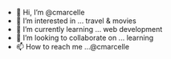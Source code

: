 - 👋 Hi, I’m @cmarcelle
- 👀 I’m interested in ... travel & movies
- 🌱 I’m currently learning ... web development 
- 💞️ I’m looking to collaborate on ... learning
- 📫 How to reach me ...@cmarcelle

<!---
cmarcelle/cmarcelle is a ✨ special ✨ repository because its `README.md` (this file) appears on your GitHub profile.
You can click the Preview link to take a look at your changes.
--->
